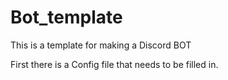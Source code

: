 # Bot_template
This is a template for making a Discord BOT

First there is a Config file that needs to be filled in.
